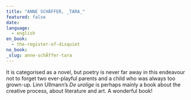 ```yaml
---
title: "ANNE SCHÄFFER, _TARA_"
featured: false
date:
language:
  - english
en_book:
  - the-register-of-disquiet
no_book:
_slug: anne-schÄffer-tara
---
```


It is categorised as a novel, but poetry is never far away in this endeavour not to forget two ever-playful parents and a child who was always too grown-up. Linn Ullmann’s _De urolige_ is perhaps mainly a book about the creative process, about literature and art. A wonderful book!

